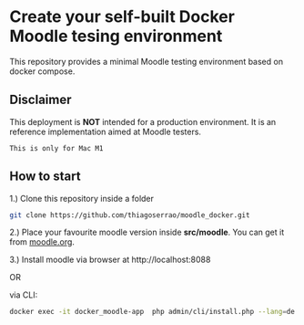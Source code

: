 # Create your self-built Docker Moodle tesing environment

This repository provides a minimal Moodle testing environment based on docker compose.

## Disclaimer

This deployment is **NOT** intended for a production environment.
It is an reference implementation aimed at Moodle testers.

``This is only for Mac M1``

## How to start
1.) Clone this repository inside a folder

```sh
git clone https://github.com/thiagoserrao/moodle_docker.git
```

2.) Place your favourite moodle version inside **src/moodle**. You can get it from [moodle.org](https://download.moodle.org/releases/latest/).

3.) Install moodle via browser at http://localhost:8088

OR

via CLI:

```sh
docker exec -it docker_moodle-app  php admin/cli/install.php --lang=de --wwwroot=localhost --dataroot=/var/www/moodledata --dbtype=mariadb --dbhost=docker_moodle-db  --dbname=moodle --dbuser=moodledude --dbpass=mysecretpassword --prefix=mdl_ --fullname=moodle_minimal --shortname=moodle_minimal --adminpass=test --adminemail=admin@moodle.invalid --agree-license --non-interactive
```
